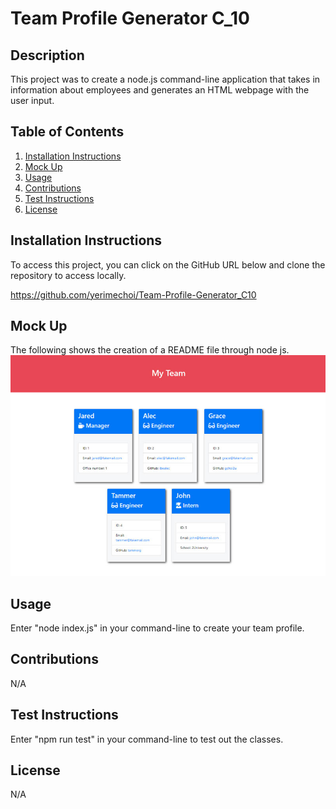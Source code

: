 
  # Team Profile Generator C_10
  
  ## Description
  This project was to create a node.js command-line application that takes in information about employees and generates an HTML webpage with the user input.

  ## Table of Contents
  1. [ Installation Instructions ](#installationInstructions)
  2. [ Mock Up ](#mockUp)
  3. [ Usage ](#usage)
  4. [ Contributions ](#contributions)
  5. [ Test Instructions ](#testInstructions)
  6. [ License ](#license)

  <a name="installationInstructions"></a>
  ## Installation Instructions
  To access this project, you can click on the GitHub URL below and clone the repository to access locally. 

  https://github.com/yerimechoi/Team-Profile-Generator_C10

  <a name="mockUp"></a>
  ## Mock Up
  The following shows the creation of a README file through node js. 
  ![MockUp](./src/10-object-oriented-programming-homework-demo.png)

  <a name="usage"></a>
  ## Usage
  Enter "node index.js" in your command-line to create your team profile.

  <a name="contributions"></a>
  ## Contributions
  N/A

  <a name="testInstructions"></a>
  ## Test Instructions
  Enter "npm run test" in your command-line to test out the classes.

  <a name="license"></a>
  ## License
  
  N/A